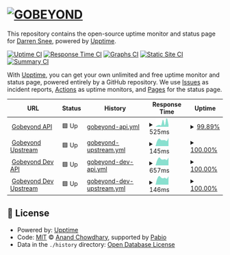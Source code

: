 # [![GOBEYOND](https://gobeyond-project.eu/wp-content/uploads/2024/07/Gobeyond-Logo-with-baseline-Monochrome-negative-e1720522543433.png)](https://gobeyond-project.eu/)

This repository contains the open-source uptime monitor and status page for [Darren Snee](https://ec-snee.github.io/gobeyond-uptime), powered by [Upptime](https://github.com/upptime/upptime).

[![Uptime CI](https://github.com/ec-snee/gobeyond-uptime/workflows/Uptime%20CI/badge.svg)](https://github.com/ec-snee/gobeyond-uptime/actions?query=workflow%3A%22Uptime+CI%22)
[![Response Time CI](https://github.com/ec-snee/gobeyond-uptime/workflows/Response%20Time%20CI/badge.svg)](https://github.com/ec-snee/gobeyond-uptime/actions?query=workflow%3A%22Response+Time+CI%22)
[![Graphs CI](https://github.com/ec-snee/gobeyond-uptime/workflows/Graphs%20CI/badge.svg)](https://github.com/ec-snee/gobeyond-uptime/actions?query=workflow%3A%22Graphs+CI%22)
[![Static Site CI](https://github.com/ec-snee/gobeyond-uptime/workflows/Static%20Site%20CI/badge.svg)](https://github.com/ec-snee/gobeyond-uptime/actions?query=workflow%3A%22Static+Site+CI%22)
[![Summary CI](https://github.com/ec-snee/gobeyond-uptime/workflows/Summary%20CI/badge.svg)](https://github.com/ec-snee/gobeyond-uptime/actions?query=workflow%3A%22Summary+CI%22)

With [Upptime](https://upptime.js.org), you can get your own unlimited and free uptime monitor and status page, powered entirely by a GitHub repository. We use [Issues](https://github.com/ec-snee/gobeyond-uptime/issues) as incident reports, [Actions](https://github.com/ec-snee/gobeyond-uptime/actions) as uptime monitors, and [Pages](https://ec-snee.github.io/gobeyond-uptime) for the status page.

<!--start: status pages-->
<!-- This summary is generated by Upptime (https://github.com/upptime/upptime) -->
<!-- Do not edit this manually, your changes will be overwritten -->
<!-- prettier-ignore -->
| URL | Status | History | Response Time | Uptime |
| --- | ------ | ------- | ------------- | ------ |
| <img alt="" src="https://icons.duckduckgo.com/ip3/api.gobeyond-project.eu.ico" height="13"> [Gobeyond API](https://api.gobeyond-project.eu/wms/?service=WMS&version=1.3.0&request=GetCapabilities) | 🟩 Up | [gobeyond-api.yml](https://github.com/ec-snee/gobeyond-uptime/commits/HEAD/history/gobeyond-api.yml) | <details><summary><img alt="Response time graph" src="./graphs/gobeyond-api/response-time-week.png" height="20"> 525ms</summary><br><a href="https://ec-snee.github.io/gobeyond-uptime/history/gobeyond-api"><img alt="Response time 525" src="https://img.shields.io/endpoint?url=https%3A%2F%2Fraw.githubusercontent.com%2Fec-snee%2Fgobeyond-uptime%2FHEAD%2Fapi%2Fgobeyond-api%2Fresponse-time.json"></a><br><a href="https://ec-snee.github.io/gobeyond-uptime/history/gobeyond-api"><img alt="24-hour response time 839" src="https://img.shields.io/endpoint?url=https%3A%2F%2Fraw.githubusercontent.com%2Fec-snee%2Fgobeyond-uptime%2FHEAD%2Fapi%2Fgobeyond-api%2Fresponse-time-day.json"></a><br><a href="https://ec-snee.github.io/gobeyond-uptime/history/gobeyond-api"><img alt="7-day response time 525" src="https://img.shields.io/endpoint?url=https%3A%2F%2Fraw.githubusercontent.com%2Fec-snee%2Fgobeyond-uptime%2FHEAD%2Fapi%2Fgobeyond-api%2Fresponse-time-week.json"></a><br><a href="https://ec-snee.github.io/gobeyond-uptime/history/gobeyond-api"><img alt="30-day response time 359" src="https://img.shields.io/endpoint?url=https%3A%2F%2Fraw.githubusercontent.com%2Fec-snee%2Fgobeyond-uptime%2FHEAD%2Fapi%2Fgobeyond-api%2Fresponse-time-month.json"></a><br><a href="https://ec-snee.github.io/gobeyond-uptime/history/gobeyond-api"><img alt="1-year response time 525" src="https://img.shields.io/endpoint?url=https%3A%2F%2Fraw.githubusercontent.com%2Fec-snee%2Fgobeyond-uptime%2FHEAD%2Fapi%2Fgobeyond-api%2Fresponse-time-year.json"></a></details> | <details><summary><a href="https://ec-snee.github.io/gobeyond-uptime/history/gobeyond-api">99.89%</a></summary><a href="https://ec-snee.github.io/gobeyond-uptime/history/gobeyond-api"><img alt="All-time uptime 99.37%" src="https://img.shields.io/endpoint?url=https%3A%2F%2Fraw.githubusercontent.com%2Fec-snee%2Fgobeyond-uptime%2FHEAD%2Fapi%2Fgobeyond-api%2Fuptime.json"></a><br><a href="https://ec-snee.github.io/gobeyond-uptime/history/gobeyond-api"><img alt="24-hour uptime 99.23%" src="https://img.shields.io/endpoint?url=https%3A%2F%2Fraw.githubusercontent.com%2Fec-snee%2Fgobeyond-uptime%2FHEAD%2Fapi%2Fgobeyond-api%2Fuptime-day.json"></a><br><a href="https://ec-snee.github.io/gobeyond-uptime/history/gobeyond-api"><img alt="7-day uptime 99.89%" src="https://img.shields.io/endpoint?url=https%3A%2F%2Fraw.githubusercontent.com%2Fec-snee%2Fgobeyond-uptime%2FHEAD%2Fapi%2Fgobeyond-api%2Fuptime-week.json"></a><br><a href="https://ec-snee.github.io/gobeyond-uptime/history/gobeyond-api"><img alt="30-day uptime 99.95%" src="https://img.shields.io/endpoint?url=https%3A%2F%2Fraw.githubusercontent.com%2Fec-snee%2Fgobeyond-uptime%2FHEAD%2Fapi%2Fgobeyond-api%2Fuptime-month.json"></a><br><a href="https://ec-snee.github.io/gobeyond-uptime/history/gobeyond-api"><img alt="1-year uptime 99.37%" src="https://img.shields.io/endpoint?url=https%3A%2F%2Fraw.githubusercontent.com%2Fec-snee%2Fgobeyond-uptime%2FHEAD%2Fapi%2Fgobeyond-api%2Fuptime-year.json"></a></details>
| <img alt="" src="https://icons.duckduckgo.com/ip3/api.gobeyond-project.eu.ico" height="13"> [Gobeyond Upstream](https://api.gobeyond-project.eu/health-check) | 🟩 Up | [gobeyond-upstream.yml](https://github.com/ec-snee/gobeyond-uptime/commits/HEAD/history/gobeyond-upstream.yml) | <details><summary><img alt="Response time graph" src="./graphs/gobeyond-upstream/response-time-week.png" height="20"> 145ms</summary><br><a href="https://ec-snee.github.io/gobeyond-uptime/history/gobeyond-upstream"><img alt="Response time 141" src="https://img.shields.io/endpoint?url=https%3A%2F%2Fraw.githubusercontent.com%2Fec-snee%2Fgobeyond-uptime%2FHEAD%2Fapi%2Fgobeyond-upstream%2Fresponse-time.json"></a><br><a href="https://ec-snee.github.io/gobeyond-uptime/history/gobeyond-upstream"><img alt="24-hour response time 185" src="https://img.shields.io/endpoint?url=https%3A%2F%2Fraw.githubusercontent.com%2Fec-snee%2Fgobeyond-uptime%2FHEAD%2Fapi%2Fgobeyond-upstream%2Fresponse-time-day.json"></a><br><a href="https://ec-snee.github.io/gobeyond-uptime/history/gobeyond-upstream"><img alt="7-day response time 145" src="https://img.shields.io/endpoint?url=https%3A%2F%2Fraw.githubusercontent.com%2Fec-snee%2Fgobeyond-uptime%2FHEAD%2Fapi%2Fgobeyond-upstream%2Fresponse-time-week.json"></a><br><a href="https://ec-snee.github.io/gobeyond-uptime/history/gobeyond-upstream"><img alt="30-day response time 143" src="https://img.shields.io/endpoint?url=https%3A%2F%2Fraw.githubusercontent.com%2Fec-snee%2Fgobeyond-uptime%2FHEAD%2Fapi%2Fgobeyond-upstream%2Fresponse-time-month.json"></a><br><a href="https://ec-snee.github.io/gobeyond-uptime/history/gobeyond-upstream"><img alt="1-year response time 141" src="https://img.shields.io/endpoint?url=https%3A%2F%2Fraw.githubusercontent.com%2Fec-snee%2Fgobeyond-uptime%2FHEAD%2Fapi%2Fgobeyond-upstream%2Fresponse-time-year.json"></a></details> | <details><summary><a href="https://ec-snee.github.io/gobeyond-uptime/history/gobeyond-upstream">100.00%</a></summary><a href="https://ec-snee.github.io/gobeyond-uptime/history/gobeyond-upstream"><img alt="All-time uptime 99.84%" src="https://img.shields.io/endpoint?url=https%3A%2F%2Fraw.githubusercontent.com%2Fec-snee%2Fgobeyond-uptime%2FHEAD%2Fapi%2Fgobeyond-upstream%2Fuptime.json"></a><br><a href="https://ec-snee.github.io/gobeyond-uptime/history/gobeyond-upstream"><img alt="24-hour uptime 100.00%" src="https://img.shields.io/endpoint?url=https%3A%2F%2Fraw.githubusercontent.com%2Fec-snee%2Fgobeyond-uptime%2FHEAD%2Fapi%2Fgobeyond-upstream%2Fuptime-day.json"></a><br><a href="https://ec-snee.github.io/gobeyond-uptime/history/gobeyond-upstream"><img alt="7-day uptime 100.00%" src="https://img.shields.io/endpoint?url=https%3A%2F%2Fraw.githubusercontent.com%2Fec-snee%2Fgobeyond-uptime%2FHEAD%2Fapi%2Fgobeyond-upstream%2Fuptime-week.json"></a><br><a href="https://ec-snee.github.io/gobeyond-uptime/history/gobeyond-upstream"><img alt="30-day uptime 100.00%" src="https://img.shields.io/endpoint?url=https%3A%2F%2Fraw.githubusercontent.com%2Fec-snee%2Fgobeyond-uptime%2FHEAD%2Fapi%2Fgobeyond-upstream%2Fuptime-month.json"></a><br><a href="https://ec-snee.github.io/gobeyond-uptime/history/gobeyond-upstream"><img alt="1-year uptime 99.84%" src="https://img.shields.io/endpoint?url=https%3A%2F%2Fraw.githubusercontent.com%2Fec-snee%2Fgobeyond-uptime%2FHEAD%2Fapi%2Fgobeyond-upstream%2Fuptime-year.json"></a></details>
| <img alt="" src="https://icons.duckduckgo.com/ip3/136.156.139.134.ico" height="13"> [Gobeyond Dev API](http://136.156.139.134/wms/?service=WMS&version=1.3.0&request=GetCapabilities) | 🟩 Up | [gobeyond-dev-api.yml](https://github.com/ec-snee/gobeyond-uptime/commits/HEAD/history/gobeyond-dev-api.yml) | <details><summary><img alt="Response time graph" src="./graphs/gobeyond-dev-api/response-time-week.png" height="20"> 657ms</summary><br><a href="https://ec-snee.github.io/gobeyond-uptime/history/gobeyond-dev-api"><img alt="Response time 542" src="https://img.shields.io/endpoint?url=https%3A%2F%2Fraw.githubusercontent.com%2Fec-snee%2Fgobeyond-uptime%2FHEAD%2Fapi%2Fgobeyond-dev-api%2Fresponse-time.json"></a><br><a href="https://ec-snee.github.io/gobeyond-uptime/history/gobeyond-dev-api"><img alt="24-hour response time 796" src="https://img.shields.io/endpoint?url=https%3A%2F%2Fraw.githubusercontent.com%2Fec-snee%2Fgobeyond-uptime%2FHEAD%2Fapi%2Fgobeyond-dev-api%2Fresponse-time-day.json"></a><br><a href="https://ec-snee.github.io/gobeyond-uptime/history/gobeyond-dev-api"><img alt="7-day response time 657" src="https://img.shields.io/endpoint?url=https%3A%2F%2Fraw.githubusercontent.com%2Fec-snee%2Fgobeyond-uptime%2FHEAD%2Fapi%2Fgobeyond-dev-api%2Fresponse-time-week.json"></a><br><a href="https://ec-snee.github.io/gobeyond-uptime/history/gobeyond-dev-api"><img alt="30-day response time 621" src="https://img.shields.io/endpoint?url=https%3A%2F%2Fraw.githubusercontent.com%2Fec-snee%2Fgobeyond-uptime%2FHEAD%2Fapi%2Fgobeyond-dev-api%2Fresponse-time-month.json"></a><br><a href="https://ec-snee.github.io/gobeyond-uptime/history/gobeyond-dev-api"><img alt="1-year response time 542" src="https://img.shields.io/endpoint?url=https%3A%2F%2Fraw.githubusercontent.com%2Fec-snee%2Fgobeyond-uptime%2FHEAD%2Fapi%2Fgobeyond-dev-api%2Fresponse-time-year.json"></a></details> | <details><summary><a href="https://ec-snee.github.io/gobeyond-uptime/history/gobeyond-dev-api">100.00%</a></summary><a href="https://ec-snee.github.io/gobeyond-uptime/history/gobeyond-dev-api"><img alt="All-time uptime 99.62%" src="https://img.shields.io/endpoint?url=https%3A%2F%2Fraw.githubusercontent.com%2Fec-snee%2Fgobeyond-uptime%2FHEAD%2Fapi%2Fgobeyond-dev-api%2Fuptime.json"></a><br><a href="https://ec-snee.github.io/gobeyond-uptime/history/gobeyond-dev-api"><img alt="24-hour uptime 100.00%" src="https://img.shields.io/endpoint?url=https%3A%2F%2Fraw.githubusercontent.com%2Fec-snee%2Fgobeyond-uptime%2FHEAD%2Fapi%2Fgobeyond-dev-api%2Fuptime-day.json"></a><br><a href="https://ec-snee.github.io/gobeyond-uptime/history/gobeyond-dev-api"><img alt="7-day uptime 100.00%" src="https://img.shields.io/endpoint?url=https%3A%2F%2Fraw.githubusercontent.com%2Fec-snee%2Fgobeyond-uptime%2FHEAD%2Fapi%2Fgobeyond-dev-api%2Fuptime-week.json"></a><br><a href="https://ec-snee.github.io/gobeyond-uptime/history/gobeyond-dev-api"><img alt="30-day uptime 99.98%" src="https://img.shields.io/endpoint?url=https%3A%2F%2Fraw.githubusercontent.com%2Fec-snee%2Fgobeyond-uptime%2FHEAD%2Fapi%2Fgobeyond-dev-api%2Fuptime-month.json"></a><br><a href="https://ec-snee.github.io/gobeyond-uptime/history/gobeyond-dev-api"><img alt="1-year uptime 99.62%" src="https://img.shields.io/endpoint?url=https%3A%2F%2Fraw.githubusercontent.com%2Fec-snee%2Fgobeyond-uptime%2FHEAD%2Fapi%2Fgobeyond-dev-api%2Fuptime-year.json"></a></details>
| <img alt="" src="https://icons.duckduckgo.com/ip3/136.156.139.134.ico" height="13"> [Gobeyond Dev Upstream](http://136.156.139.134/health-check) | 🟩 Up | [gobeyond-dev-upstream.yml](https://github.com/ec-snee/gobeyond-uptime/commits/HEAD/history/gobeyond-dev-upstream.yml) | <details><summary><img alt="Response time graph" src="./graphs/gobeyond-dev-upstream/response-time-week.png" height="20"> 146ms</summary><br><a href="https://ec-snee.github.io/gobeyond-uptime/history/gobeyond-dev-upstream"><img alt="Response time 140" src="https://img.shields.io/endpoint?url=https%3A%2F%2Fraw.githubusercontent.com%2Fec-snee%2Fgobeyond-uptime%2FHEAD%2Fapi%2Fgobeyond-dev-upstream%2Fresponse-time.json"></a><br><a href="https://ec-snee.github.io/gobeyond-uptime/history/gobeyond-dev-upstream"><img alt="24-hour response time 172" src="https://img.shields.io/endpoint?url=https%3A%2F%2Fraw.githubusercontent.com%2Fec-snee%2Fgobeyond-uptime%2FHEAD%2Fapi%2Fgobeyond-dev-upstream%2Fresponse-time-day.json"></a><br><a href="https://ec-snee.github.io/gobeyond-uptime/history/gobeyond-dev-upstream"><img alt="7-day response time 146" src="https://img.shields.io/endpoint?url=https%3A%2F%2Fraw.githubusercontent.com%2Fec-snee%2Fgobeyond-uptime%2FHEAD%2Fapi%2Fgobeyond-dev-upstream%2Fresponse-time-week.json"></a><br><a href="https://ec-snee.github.io/gobeyond-uptime/history/gobeyond-dev-upstream"><img alt="30-day response time 140" src="https://img.shields.io/endpoint?url=https%3A%2F%2Fraw.githubusercontent.com%2Fec-snee%2Fgobeyond-uptime%2FHEAD%2Fapi%2Fgobeyond-dev-upstream%2Fresponse-time-month.json"></a><br><a href="https://ec-snee.github.io/gobeyond-uptime/history/gobeyond-dev-upstream"><img alt="1-year response time 140" src="https://img.shields.io/endpoint?url=https%3A%2F%2Fraw.githubusercontent.com%2Fec-snee%2Fgobeyond-uptime%2FHEAD%2Fapi%2Fgobeyond-dev-upstream%2Fresponse-time-year.json"></a></details> | <details><summary><a href="https://ec-snee.github.io/gobeyond-uptime/history/gobeyond-dev-upstream">100.00%</a></summary><a href="https://ec-snee.github.io/gobeyond-uptime/history/gobeyond-dev-upstream"><img alt="All-time uptime 96.03%" src="https://img.shields.io/endpoint?url=https%3A%2F%2Fraw.githubusercontent.com%2Fec-snee%2Fgobeyond-uptime%2FHEAD%2Fapi%2Fgobeyond-dev-upstream%2Fuptime.json"></a><br><a href="https://ec-snee.github.io/gobeyond-uptime/history/gobeyond-dev-upstream"><img alt="24-hour uptime 100.00%" src="https://img.shields.io/endpoint?url=https%3A%2F%2Fraw.githubusercontent.com%2Fec-snee%2Fgobeyond-uptime%2FHEAD%2Fapi%2Fgobeyond-dev-upstream%2Fuptime-day.json"></a><br><a href="https://ec-snee.github.io/gobeyond-uptime/history/gobeyond-dev-upstream"><img alt="7-day uptime 100.00%" src="https://img.shields.io/endpoint?url=https%3A%2F%2Fraw.githubusercontent.com%2Fec-snee%2Fgobeyond-uptime%2FHEAD%2Fapi%2Fgobeyond-dev-upstream%2Fuptime-week.json"></a><br><a href="https://ec-snee.github.io/gobeyond-uptime/history/gobeyond-dev-upstream"><img alt="30-day uptime 92.68%" src="https://img.shields.io/endpoint?url=https%3A%2F%2Fraw.githubusercontent.com%2Fec-snee%2Fgobeyond-uptime%2FHEAD%2Fapi%2Fgobeyond-dev-upstream%2Fuptime-month.json"></a><br><a href="https://ec-snee.github.io/gobeyond-uptime/history/gobeyond-dev-upstream"><img alt="1-year uptime 96.03%" src="https://img.shields.io/endpoint?url=https%3A%2F%2Fraw.githubusercontent.com%2Fec-snee%2Fgobeyond-uptime%2FHEAD%2Fapi%2Fgobeyond-dev-upstream%2Fuptime-year.json"></a></details>

<!--end: status pages-->

## 📄 License

- Powered by: [Upptime](https://github.com/upptime/upptime)
- Code: [MIT](./LICENSE) © [Anand Chowdhary](https://anandchowdhary.com), supported by [Pabio](https://pabio.com)
- Data in the `./history` directory: [Open Database License](https://opendatacommons.org/licenses/odbl/1-0/)
